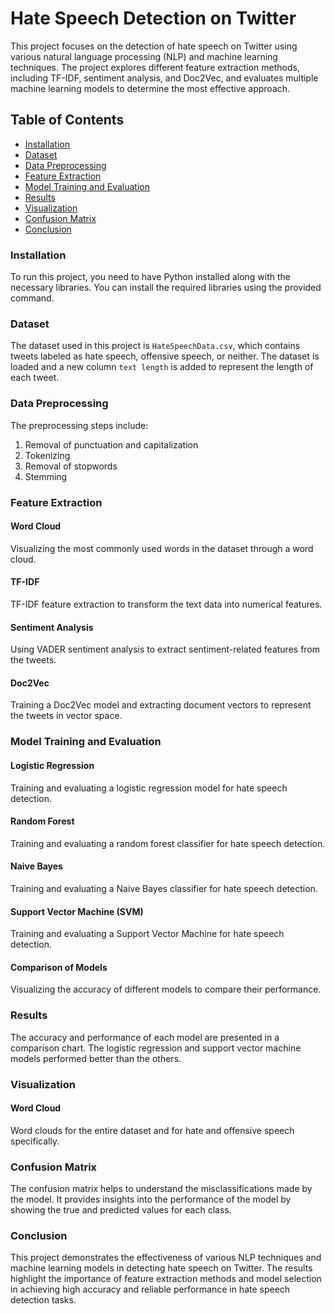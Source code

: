 # Hate Speech Detection on Twitter

This project focuses on the detection of hate speech on Twitter using various natural language processing (NLP) and machine learning techniques. The project explores different feature extraction methods, including TF-IDF, sentiment analysis, and Doc2Vec, and evaluates multiple machine learning models to determine the most effective approach.

## Table of Contents
- [Installation](#installation)
- [Dataset](#dataset)
- [Data Preprocessing](#data-preprocessing)
- [Feature Extraction](#feature-extraction)
- [Model Training and Evaluation](#model-training-and-evaluation)
- [Results](#results)
- [Visualization](#visualization)
- [Confusion Matrix](#confusion-matrix)
- [Conclusion](#conclusion)

### Installation
To run this project, you need to have Python installed along with the necessary libraries. You can install the required libraries using the provided command.

### Dataset
The dataset used in this project is `HateSpeechData.csv`, which contains tweets labeled as hate speech, offensive speech, or neither. The dataset is loaded and a new column `text length` is added to represent the length of each tweet.

### Data Preprocessing
The preprocessing steps include:
1. Removal of punctuation and capitalization
2. Tokenizing
3. Removal of stopwords
4. Stemming

### Feature Extraction
#### Word Cloud
Visualizing the most commonly used words in the dataset through a word cloud.

#### TF-IDF
TF-IDF feature extraction to transform the text data into numerical features.

#### Sentiment Analysis
Using VADER sentiment analysis to extract sentiment-related features from the tweets.

#### Doc2Vec
Training a Doc2Vec model and extracting document vectors to represent the tweets in vector space.

### Model Training and Evaluation
#### Logistic Regression
Training and evaluating a logistic regression model for hate speech detection.

#### Random Forest
Training and evaluating a random forest classifier for hate speech detection.

#### Naive Bayes
Training and evaluating a Naive Bayes classifier for hate speech detection.

#### Support Vector Machine (SVM)
Training and evaluating a Support Vector Machine for hate speech detection.

#### Comparison of Models
Visualizing the accuracy of different models to compare their performance.

### Results
The accuracy and performance of each model are presented in a comparison chart. The logistic regression and support vector machine models performed better than the others.

### Visualization
#### Word Cloud
Word clouds for the entire dataset and for hate and offensive speech specifically.

### Confusion Matrix
The confusion matrix helps to understand the misclassifications made by the model. It provides insights into the performance of the model by showing the true and predicted values for each class.

### Conclusion
This project demonstrates the effectiveness of various NLP techniques and machine learning models in detecting hate speech on Twitter. The results highlight the importance of feature extraction methods and model selection in achieving high accuracy and reliable performance in hate speech detection tasks.
